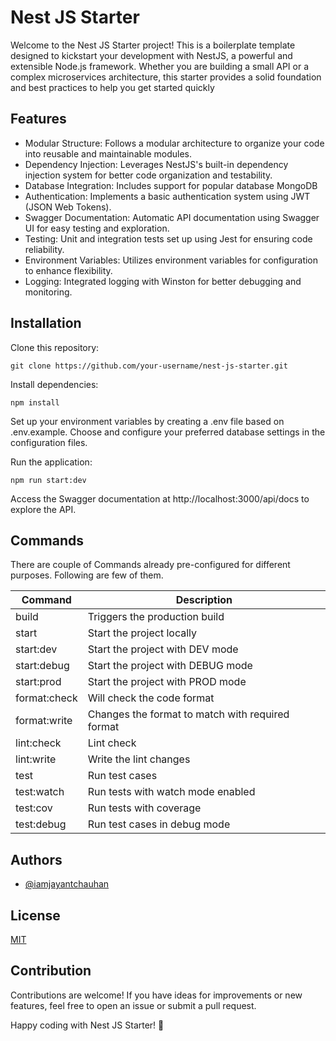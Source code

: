 
# Nest JS Starter

Welcome to the Nest JS Starter project! This is a boilerplate template designed to kickstart your development with NestJS, a powerful and extensible Node.js framework. Whether you are building a small API or a complex microservices architecture, this starter provides a solid foundation and best practices to help you get started quickly


## Features

-  Modular Structure: Follows a modular architecture to organize your code into reusable and maintainable modules.
- Dependency Injection: Leverages NestJS's built-in dependency injection system for better code organization and testability.
- Database Integration: Includes support for popular database MongoDB
- Authentication: Implements a basic authentication system using JWT (JSON Web Tokens).
- Swagger Documentation: Automatic API documentation using Swagger UI for easy testing and exploration.
- Testing: Unit and integration tests set up using Jest for ensuring code reliability.
- Environment Variables: Utilizes environment variables for configuration to enhance flexibility.
- Logging: Integrated logging with Winston for better debugging and monitoring.


## Installation

Clone this repository: 
```
git clone https://github.com/your-username/nest-js-starter.git
```

Install dependencies: 
```
npm install
```

Set up your environment variables by creating a .env file based on .env.example.
Choose and configure your preferred database settings in the configuration files.

Run the application:
```
npm run start:dev
```

Access the Swagger documentation at http://localhost:3000/api/docs to explore the API.


## Commands

There are couple of Commands already pre-configured for different purposes. Following are few of them. 

Command | Description | 
--- | --- | 
build | Triggers the production build |
start | Start the project locally |
start:dev | Start the project with DEV mode |
start:debug | Start the project with DEBUG mode |
start:prod | Start the project with PROD mode |
format:check | Will check the code format |
format:write | Changes the format to match with required format |
lint:check | Lint check |
lint:write | Write the lint changes |
test | Run test cases |
test:watch | Run tests with watch mode enabled |
test:cov | Run tests with coverage |
test:debug | Run test cases in debug mode |


## Authors

- [@iamjayantchauhan](https://github.com/iamjayantchauhan)


## License

[MIT](https://choosealicense.com/licenses/mit/)


## Contribution

Contributions are welcome! If you have ideas for improvements or new features, feel free to open an issue or submit a pull request.

Happy coding with Nest JS Starter! 🚀
